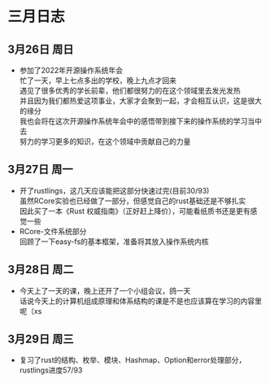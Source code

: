 # 三月日志
## 3月26日 周日
+ 参加了2022年开源操作系统年会
<br> 忙了一天，早上七点多出的学校，晚上九点才回来
<br> 遇见了很多优秀的学长前辈，他们都很努力的在这个领域里去发光发热
<br> 并且因为我们都热爱这项事业，大家才会聚到一起，才会相互认识，这是很大的缘分
<br> 我也会将在这次开源操作系统年会中的感悟带到接下来的操作系统的学习当中去
<br> 努力的学习更多的知识，在这个领域中贡献自己的力量
## 3月27日 周一
+ 开了rustlings，这几天应该能把这部分快速过完(目前30/93)
<br> 虽然RCore实验也已经做了一部分，但感觉自己的rust基础还是不够扎实
<br> 因此买了一本《Rust 权威指南》（正好赶上降价），可能看纸质书还是更有感觉一些
+ RCore-文件系统部分
<br> 回顾了一下easy-fs的基本框架，准备将其放入操作系统内核
## 3月28日 周二
+ 今天上了一天的课，晚上还开了一个小组会议，鸽一天
<br> 话说今天上的计算机组成原理和体系结构的课是不是也应该算在学习的内容里呢（xs
## 3月29日 周三
+ 复习了rust的结构、枚举、模块、Hashmap、Option和error处理部分，rustlings进度57/93 
